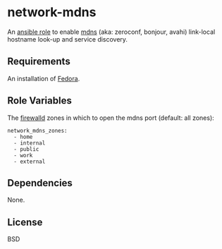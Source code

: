 network-mdns
========

An [ansible role](https://galaxy.ansibleworks.com/list#/roles/212) to enable
[mdns](https://en.wikipedia.org/wiki/Zero_configuration_networking) (aka:
zeroconf, bonjour, avahi) link-local hostname look-up and service discovery.

Requirements
------------

An installation of [Fedora](https://fedoraproject.org/get-fedora).

Role Variables
--------------

The [firewalld](https://docs.fedoraproject.org/en-US/Fedora/19/html/Security_Guide/sect-Security_Guide-Using_Firewalls.html#sec-Introduction_to_firewalld)
zones in which to open the mdns port (default: all zones):

    network_mdns_zones:
      - home
      - internal
      - public
      - work
      - external

Dependencies
------------

None.

License
-------

BSD
